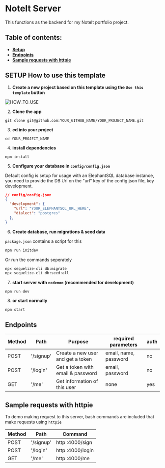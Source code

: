 # NoteIt Server

This functions as the backend for my NoteIt portfolio project.

## Table of contents:

- **[Setup](#setup-how-to-use-this-template)**
- **[Endpoints](#endpoints)**
- **[Sample requests with httpie](#sample-requests-with-httpie)**

## SETUP How to use this template

1. **Create a new project based on this template using the `Use this template` button**

![HOW_TO_USE](https://user-images.githubusercontent.com/20372832/77003323-70966180-695d-11ea-8abe-b362d57135f3.gif)

2. **Clone the app**

```
git clone git@github.com:YOUR_GITHUB_NAME/YOUR_PROJECT_NAME.git
```

3. **cd into your project**

```
cd YOUR_PROJECT_NAME
```

4. **install dependencies**

```
npm install
```

5. **Configure your database in `config/config.json`**

Default config is setup for usage with an ElephantSQL database instance, you need to provide the DB Url on the "url" key of the config.json file, key development.

```json
// config/config.json
{
  "development": {
    "url": "YOUR_ELEPHANTSQL_URL_HERE",
    "dialect": "postgres"
  },
}
```

6. **Create database, run migrations & seed data**

`package.json` contains a script for this

```bash
npm run initdev
```

Or run the commands seperately

```bash
npx sequelize-cli db:migrate
npx sequelize-cli db:seed:all
```

7. **start server with `nodemon` (recommended for development)**

```
npm run dev
```

8. **or start normally**

```
npm start
```

## Endpoints

| Method | Path                       | Purpose                             | required parameters   | auth |
| ------ | -------------------------- | ----------------------------------- | --------------------- | ---- |
| POST   | '/signup'                  | Create a new user and get a token   | email, name, password | no   |
| POST   | '/login'                   | Get a token with email & password   | email, password       | no   |
| GET    | '/me'                      | Get information of this user        | none                  | yes  |


## Sample requests with httpie

To demo making request to this server, bash commands are included that make requests using `httpie`

| Method | Path                       | Command                           
| ------ | -------------------------- | -----------------------------------
| POST   | '/signup'                  | http :4000/sign   
| POST   | '/login'                   | http :4000/login  
| GET    | '/me'                      | http :4000/me      
